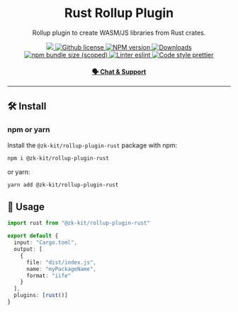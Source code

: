<p align="center">
    <h1 align="center">
        Rust Rollup Plugin
    </h1>
    <p align="center">Rollup plugin to create WASM/JS libraries from Rust crates.</p>
</p>

<p align="center">
    <a href="https://github.com/appliedzkp/zk-kit">
        <img src="https://img.shields.io/badge/project-zk--kit-blue.svg?style=flat-square">
    </a>
    <a href="https://github.com/appliedzkp/zk-kit/blob/main/LICENSE">
        <img alt="Github license" src="https://img.shields.io/github/license/appliedzkp/zk-kit.svg?style=flat-square">
    </a>
    <a href="https://www.npmjs.com/package/@zk-kit/rollup-plugin-rust">
        <img alt="NPM version" src="https://img.shields.io/npm/v/@zk-kit/rollup-plugin-rust?style=flat-square" />
    </a>
    <a href="https://npmjs.org/package/@zk-kit/rollup-plugin-rust">
        <img alt="Downloads" src="https://img.shields.io/npm/dm/@zk-kit/rollup-plugin-rust.svg?style=flat-square" />
    </a>
    <a href="https://bundlephobia.com/package/@zk-kit/rollup-plugin-rust">
        <img alt="npm bundle size (scoped)" src="https://img.shields.io/bundlephobia/minzip/@zk-kit/rollup-plugin-rust" />
    </a>
    <a href="https://eslint.org/">
        <img alt="Linter eslint" src="https://img.shields.io/badge/linter-eslint-8080f2?style=flat-square&logo=eslint" />
    </a>
    <a href="https://prettier.io/">
        <img alt="Code style prettier" src="https://img.shields.io/badge/code%20style-prettier-f8bc45?style=flat-square&logo=prettier" />
    </a>
</p>

<div align="center">
    <h4>
        <a href="https://discord.gg/9B9WgGP6YM">
            🗣️ Chat &amp; Support
        </a>
    </h4>
</div>

---

## 🛠 Install

### npm or yarn

Install the `@zk-kit/rollup-plugin-rust` package with npm:

```bash
npm i @zk-kit/rollup-plugin-rust
```

or yarn:

```bash
yarn add @zk-kit/rollup-plugin-rust
```

## 📜 Usage

```typescript
import rust from "@zk-kit/rollup-plugin-rust"

export default {
  input: "Cargo.toml",
  output: [
    {
      file: "dist/index.js",
      name: "myPackageName",
      format: "iife"
    }
  ],
  plugins: [rust()]
}
```

